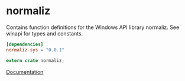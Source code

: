 # normaliz #
Contains function definitions for the Windows API library normaliz. See winapi for types and constants.

```toml
[dependencies]
normaliz-sys = "0.0.1"
```

```rust
extern crate normaliz;
```

[Documentation](https://retep998.github.io/doc/normaliz/)
